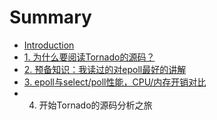 # Summary

* [Introduction](README.md)
* [1. 为什么要阅读Tornado的源码？](chapter1.md)
* [2. 预备知识：我读过的对epoll最好的讲解](test.md)
* [3. epoll与select/poll性能，CPU/内存开销对比](3.md)
* 4. 开始Tornado的源码分析之旅

